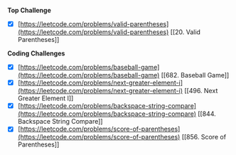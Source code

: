 **Top Challenge**

- [x] [https://leetcode.com/problems/valid-parentheses](https://leetcode.com/problems/valid-parentheses)
[[20. Valid Parentheses]]
  

**Coding Challenges**

- [x]  [https://leetcode.com/problems/baseball-game](https://leetcode.com/problems/baseball-game)
[[682. Baseball Game]]
- [x]  [https://leetcode.com/problems/next-greater-element-i](https://leetcode.com/problems/next-greater-element-i)
[[496. Next Greater Element I]]
- [x]  [https://leetcode.com/problems/backspace-string-compare](https://leetcode.com/problems/backspace-string-compare)
[[844. Backspace String Compare]]
- [x]  [https://leetcode.com/problems/score-of-parentheses](https://leetcode.com/problems/score-of-parentheses)
[[856. Score of Parentheses]]